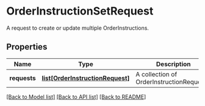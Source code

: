 # OrderInstructionSetRequest

A request to create or update multiple OrderInstructions.

## Properties
Name | Type | Description | Notes
------------ | ------------- | ------------- | -------------
**requests** | [**list[OrderInstructionRequest]**](OrderInstructionRequest.md) | A collection of OrderInstructionRequests. | [optional] 

[[Back to Model list]](../README.md#documentation-for-models) [[Back to API list]](../README.md#documentation-for-api-endpoints) [[Back to README]](../README.md)


